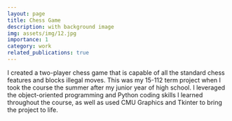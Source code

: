 ```yaml
---
layout: page
title: Chess Game
description: with background image
img: assets/img/12.jpg
importance: 1
category: work
related_publications: true
---
```


I created a two-player chess game that is capable of all the standard chess features and blocks illegal moves. This was my 15-112 term project when I took the course the summer after my junior year of high school. I leveraged the object-oriented programming and Python coding skills I learned throughout the course, as well as used CMU Graphics and Tkinter to bring the project to life.

